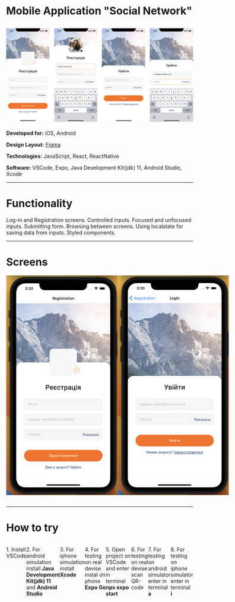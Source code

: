 # Mobile Application "Social Network"

## ![preview](./forreadme/top-screens.png)

<div align="left">
<p><b>Developed for:</b> iOS, Android</p>
<p><b>Design Layout:</b> <a href="https://www.figma.com/file/YqWLNarVE4x1zkXa6PYJfi/Homework-(Copy)-(Copy)?type=design&node-id=3-26">Figma</a></p>
<p><b>Technologies:</b> JavaScript, React, ReactNative</p>
<p><b>Software:</b> VSCode, Expo, Java Development Kit(jdk) 11, Android Studio, Xcode</p>
</div>

---

# Functionality

<div align="left">
<p>Log-in and Registration screens. Controlled inputs. Focused and unfocused inputs. Submitting form. Browsing between screens. Using localstate for saving data from inputs. Styled components.</p>
</div>

---

# Screens

<div style="display: flex;" align="center" width="100%">
<img align="left" src="./forreadme/1.png"  width="300" />
<img align="left" src="./forreadme/2.png"  width="300" />
</div>
<br>

---

# How to try

<div style="display: flex;" align="left">
<p>1. Install VSCode</p>
<p>2. For android simulation install <b>Java Development Kit(jdk) 11</b> and <b>Android Studio</b></p>
<p>3. For iphone simulation install <b>Xcode</b></p>
<p>4. For testing on real devise instal on phone <b>Expo Go</b></p>
<p>5. Open project on VSCode and enter in terminal <b>npx expo start</b></p>
<p>6. For testing on real devise scan QR-code</p>
<p>7. For testing on android simulator enter in terminal <b>a</b></p>
<p>8. For testing on iphone simulator enter in terminal <b>i</b></p>
</div>

